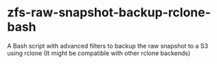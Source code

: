 # zfs-raw-snapshot-backup-rclone-bash
A Bash script with advanced filters to backup the raw snapshot to a S3 using rclone (It might be compatible with other rclone backends)
